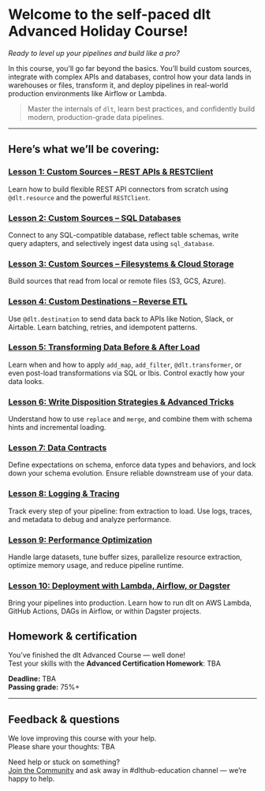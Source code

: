 # Welcome to the self-paced **dlt Advanced Holiday Course!**

*Ready to level up your pipelines and build like a pro?*

In this course, you'll go far beyond the basics. You’ll build custom sources, integrate with complex APIs and databases, control how your data lands in warehouses or files, transform it, and deploy pipelines in real-world production environments like Airflow or Lambda.

> Master the internals of `dlt`, learn best practices, and confidently build modern, production-grade data pipelines.

---

## **Here’s what we’ll be covering:**

### [**Lesson 1: Custom Sources – REST APIs & RESTClient**](https://colab.research.google.com/drive/1Q7URzYPKDdvxpRvXyIYwrTs8WGFM2GTk#forceEdit=true&sandboxMode=true)
Learn how to build flexible REST API connectors from scratch using `@dlt.resource` and the powerful `RESTClient`. 

### [**Lesson 2: Custom Sources – SQL Databases**](https://colab.research.google.com/drive/1lQ8VkrGJwZMsVtbkuYympcvbv0_CCgYo#forceEdit=true&sandboxMode=true)
Connect to any SQL-compatible database, reflect table schemas, write query adapters, and selectively ingest data using `sql_database`.

### [**Lesson 3: Custom Sources – Filesystems & Cloud Storage**](https://colab.research.google.com/drive/1P8pOw9C6J9555o2jhZydESVuVb-3z__y#forceEdit=true&sandboxMode=true)
Build sources that read from local or remote files (S3, GCS, Azure).

### [**Lesson 4: Custom Destinations – Reverse ETL**](https://colab.research.google.com/drive/14br3TZTRFwTSwpDyom7fxlZCeRF4efMk#forceEdit=true&sandboxMode=true)
Use `@dlt.destination` to send data back to APIs like Notion, Slack, or Airtable. Learn batching, retries, and idempotent patterns.

### [**Lesson 5: Transforming Data Before & After Load**](https://colab.research.google.com/drive/1--wNVd26TqNolnnECnUYZqeE2CXOeVZE#forceEdit=true&sandboxMode=true)
Learn when and how to apply `add_map`, `add_filter`, `@dlt.transformer`, or even post-load transformations via SQL or Ibis. Control exactly how your data looks.

### [**Lesson 6: Write Disposition Strategies & Advanced Tricks**](https://colab.research.google.com/drive/1XT1xUIQIWj0nPWOmTixThgdXzi4vudce#forceEdit=true&sandboxMode=true)
Understand how to use `replace` and `merge`, and combine them with schema hints and incremental loading. 

### [**Lesson 7: Data Contracts**](https://colab.research.google.com/drive/1mC09rjkheo92-ycjjq0AlIzgwJC8-ZMX#forceEdit=true&sandboxMode=true)
Define expectations on schema, enforce data types and behaviors, and lock down your schema evolution. Ensure reliable downstream use of your data.

### [**Lesson 8: Logging & Tracing**](https://colab.research.google.com/drive/1YCjHWMyOO9QGC66t1a5bIxL-ZUeVKViR#forceEdit=true&sandboxMode=true)
Track every step of your pipeline: from extraction to load. Use logs, traces, and metadata to debug and analyze performance.

### [**Lesson 9: Performance Optimization**](https://colab.research.google.com/drive/11P5O2R40ExtFtPfX4o1O5mF7nFbibtuZ#forceEdit=true&sandboxMode=true)
Handle large datasets, tune buffer sizes, parallelize resource extraction, optimize memory usage, and reduce pipeline runtime.

### [**Lesson 10: Deployment with Lambda, Airflow, or Dagster**](./deployment)
Bring your pipelines into production. Learn how to run dlt on AWS Lambda, GitHub Actions, DAGs in Airflow, or within Dagster projects. 

## Homework & certification

You’ve finished the dlt Advanced Course — well done!  
Test your skills with the **Advanced Certification Homework**: TBA

**Deadline:** TBA  
**Passing grade:** 75%+

---

## Feedback & questions

We love improving this course with your help.  
Please share your thoughts: TBA


Need help or stuck on something?  
[Join the Community](https://dlthub.com/community) and ask away in #dlthub-education channel — we’re happy to help.

